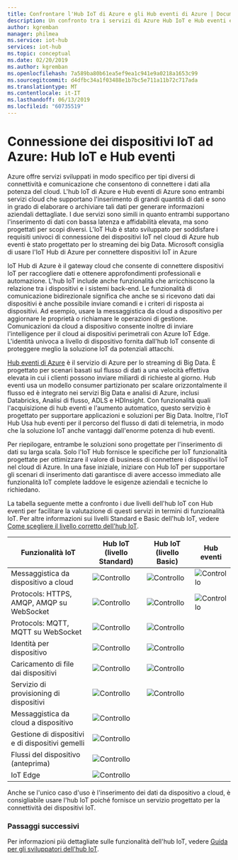 ```yaml
---
title: Confrontare l'Hub IoT di Azure e gli Hub eventi di Azure | Documentazione Microsoft
description: Un confronto tra i servizi di Azure Hub IoT e Hub eventi evidenzia le differenze funzionali e i casi d'uso. Il confronto include protocolli supportati, gestione dei dispositivi, monitoraggio e caricamenti di file.
author: kgremban
manager: philmea
ms.service: iot-hub
services: iot-hub
ms.topic: conceptual
ms.date: 02/20/2019
ms.author: kgremban
ms.openlocfilehash: 7a589ba80b61ea5ef9ea1c941e9a0218a1653c99
ms.sourcegitcommit: d4dfbc34a1f03488e1b7bc5e711a11b72c717ada
ms.translationtype: MT
ms.contentlocale: it-IT
ms.lasthandoff: 06/13/2019
ms.locfileid: "60735519"
---
```

# <a name="connecting-iot-devices-to-azure-iot-hub-and-event-hubs"></a>Connessione dei dispositivi IoT ad Azure: Hub IoT e Hub eventi

Azure offre servizi sviluppati in modo specifico per tipi diversi di connettività e comunicazione che consentono di connettere i dati alla potenza del cloud. L'hub IoT di Azure e Hub eventi di Azure sono entrambi servizi cloud che supportano l'inserimento di grandi quantità di dati e sono in grado di elaborare o archiviare tali dati per generare informazioni aziendali dettagliate. I due servizi sono simili in quanto entrambi supportano l'inserimento di dati con bassa latenza e affidabilità elevata, ma sono progettati per scopi diversi. L'IoT Hub è stato sviluppato per soddisfare i requisiti univoci di connessione dei dispositivi IoT nel cloud di Azure hub eventi è stato progettato per lo streaming dei big Data. Microsoft consiglia di usare l'IoT Hub di Azure per connettere dispositivi IoT in Azure

IoT Hub di Azure è il gateway cloud che consente di connettere dispositivi IoT per raccogliere dati e ottenere approfondimenti professionali e automazione. L'hub IoT include anche funzionalità che arricchiscono la relazione tra i dispositivi e i sistemi back-end. Le funzionalità di comunicazione bidirezionale significa che anche se si ricevono dati dai dispositivi è anche possibile inviare comandi e i criteri di risposta ai dispositivi. Ad esempio, usare la messaggistica da cloud a dispositivo per aggiornare le proprietà o richiamare le operazioni di gestione. Comunicazioni da cloud a dispositivo consente inoltre di inviare l'intelligence per il cloud ai dispositivi perimetrali con Azure IoT Edge. L'identità univoca a livello di dispositivo fornita dall'hub IoT consente di proteggere meglio la soluzione IoT da potenziali attacchi. 

[Hub eventi di Azure](../event-hubs/event-hubs-what-is-event-hubs.md) è il servizio di Azure per lo streaming di Big Data. È progettato per scenari basati sul flusso di dati a una velocità effettiva elevata in cui i clienti possono inviare miliardi di richieste al giorno. Hub eventi usa un modello consumer partizionato per scalare orizzontalmente il flusso ed è integrato nei servizi Big Data e analisi di Azure, inclusi Databricks, Analisi di flusso, ADLS e HDInsight. Con funzionalità quali l'acquisizione di hub eventi e l'aumento automatico, questo servizio è progettato per supportare applicazioni e soluzioni per Big Data. Inoltre, l'IoT Hub Usa hub eventi per il percorso del flusso di dati di telemetria, in modo che la soluzione IoT anche vantaggi dall'enorme potenza di hub eventi.

Per riepilogare, entrambe le soluzioni sono progettate per l'inserimento di dati su larga scala. Solo l'IoT Hub fornisce le specifiche per IoT funzionalità progettate per ottimizzare il valore di business di connettere i dispositivi IoT nel cloud di Azure.  In una fase iniziale, iniziare con Hub IoT per supportare gli scenari di inserimento dati garantisce di avere accesso immediato alle funzionalità IoT complete laddove le esigenze aziendali e tecniche lo richiedano.

La tabella seguente mette a confronto i due livelli dell'hub IoT con Hub eventi per facilitare la valutazione di questi servizi in termini di funzionalità IoT. Per altre informazioni sui livelli Standard e Basic dell'hub IoT, vedere [Come scegliere il livello corretto dell'hub IoT](iot-hub-scaling.md).

| Funzionalità IoT | Hub IoT (livello Standard) | Hub IoT (livello Basic) | Hub eventi |
| --- | --- | --- | --- |
| Messaggistica da dispositivo a cloud | ![Controllo][checkmark] | ![Controllo][checkmark] | ![Controllo][checkmark] |
| Protocols: HTTPS, AMQP, AMQP su WebSocket | ![Controllo][checkmark] | ![Controllo][checkmark] | ![Controllo][checkmark] |
| Protocols: MQTT, MQTT su WebSocket | ![Controllo][checkmark] | ![Controllo][checkmark] |  |
| Identità per dispositivo | ![Controllo][checkmark] | ![Controllo][checkmark] |  |
| Caricamento di file dai dispositivi | ![Controllo][checkmark] | ![Controllo][checkmark] |  |
| Servizio di provisioning di dispositivi | ![Controllo][checkmark] | ![Controllo][checkmark] |  |
| Messaggistica da cloud a dispositivo | ![Controllo][checkmark] |  |  |
| Gestione di dispositivi e di dispositivi gemelli | ![Controllo][checkmark] |  |  |
| Flussi del dispositivo (anteprima) | ![Controllo][checkmark] |  |  |
| IoT Edge | ![Controllo][checkmark] |  |  |

Anche se l'unico caso d'uso è l'inserimento dei dati da dispositivo a cloud, è consigliabile usare l'hub IoT poiché fornisce un servizio progettato per la connettività dei dispositivi IoT. 

### <a name="next-steps"></a>Passaggi successivi

Per informazioni più dettagliate sulle funzionalità dell'hub IoT, vedere [Guida per gli sviluppatori dell'hub IoT](iot-hub-devguide.md).

<!-- This one reference link is used over and over. --robinsh -->
[checkmark]: ./media/iot-hub-compare-event-hubs/ic195031.png
